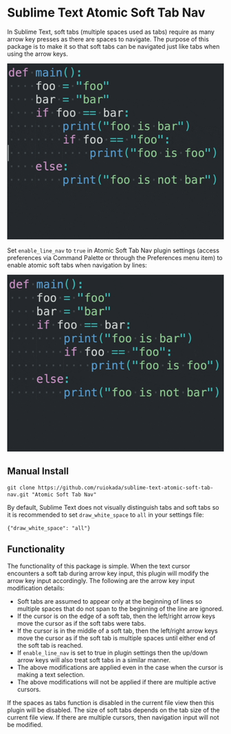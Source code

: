 # Sublime Text Atomic Soft Tab Nav

In Sublime Text, soft tabs (multiple spaces used as tabs) require as many arrow key presses as there are spaces to navigate. The purpose of this package is to make it so that soft tabs can be navigated just like tabs when using the arrow keys.

![Standard Demo](https://raw.githubusercontent.com/ruiokada/sublime-text-atomic-soft-tab-nav/assets/demo.gif)

Set `enable_line_nav` to `true` in Atomic Soft Tab Nav plugin settings (access preferences via Command Palette or through the Preferences menu item) to enable atomic soft tabs when navigation by lines:

![With 'astn_enable_line_nav' True Demo](https://raw.githubusercontent.com/ruiokada/sublime-text-atomic-soft-tab-nav/assets/demo-by-lines.gif)

## Manual Install

    git clone https://github.com/ruiokada/sublime-text-atomic-soft-tab-nav.git "Atomic Soft Tab Nav"

By default, Sublime Text does not visually distinguish tabs and soft tabs so it is recommended to set `draw_white_space` to `all` in your settings file:

    {"draw_white_space": "all"}

## Functionality

The functionality of this package is simple. When the text cursor encounters a soft tab during arrow key input, this plugin will modify the arrow key input accordingly. The following are the arrow key input modification details:

* Soft tabs are assumed to appear only at the beginning of lines so multiple spaces that do not span to the beginning of the line are ignored.
* If the cursor is on the edge of a soft tab, then the left/right arrow keys move the cursor as if the soft tabs were tabs.
* If the cursor is in the middle of a soft tab, then the left/right arrow keys move the cursor as if the soft tab is multiple spaces until either end of the soft tab is reached.
* If `enable_line_nav` is set to true in plugin settings then the up/down arrow keys will also treat soft tabs in a similar manner.
* The above modifications are applied even in the case when the cursor is making a text selection.
* The above modifications will not be applied if there are multiple active cursors.

If the spaces as tabs function is disabled in the current file view then this plugin will be disabled. The size of soft tabs depends on the tab size of the current file view. If there are multiple cursors, then navigation input will not be modified.

